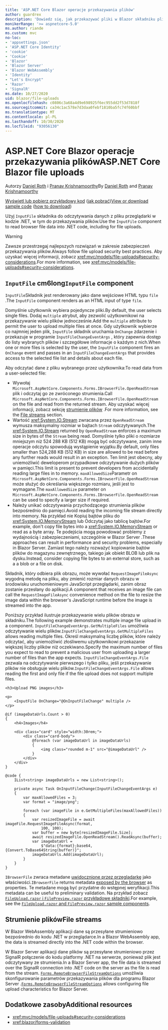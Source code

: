 ```yaml
---
title: 'ASP.NET Core Blazor operacje przekazywania plików'
author: guardrex
description: 'Dowiedz się, jak przekazywać pliki w Blazor składniku plik_wejściowy.'
monikerRange: '>= aspnetcore-5.0'
ms.author: riande
ms.custom: mvc
no-loc:
- 'appsettings.json'
- 'ASP.NET Core Identity'
- 'cookie'
- 'Cookie'
- 'Blazor'
- 'Blazor Server'
- 'Blazor WebAssembly'
- 'Identity'
- "Let's Encrypt"
- 'Razor'
- 'SignalR'
ms.date: 10/27/2020
uid: blazor/file-uploads
ms.openlocfilehash: c0806c3a68a4d9e698925f6ec955dd2f53d7818f
ms.sourcegitcommit: ca34c1ac578e7d3daa0febf1810ba5fc74f60bbf
ms.translationtype: MT
ms.contentlocale: pl-PL
ms.lasthandoff: 10/30/2020
ms.locfileid: "93056130"
---
```

# <a name="aspnet-core-no-locblazor-file-uploads"></a><span data-ttu-id="4640c-103">ASP.NET Core Blazor operacje przekazywania plików</span><span class="sxs-lookup"><span data-stu-id="4640c-103">ASP.NET Core Blazor file uploads</span></span>

<span data-ttu-id="4640c-104">Autorzy [Daniel Roth](https://github.com/danroth27) i [Pranav Krishnamoorthy](https://github.com/pranavkm)</span><span class="sxs-lookup"><span data-stu-id="4640c-104">By [Daniel Roth](https://github.com/danroth27) and [Pranav Krishnamoorthy](https://github.com/pranavkm)</span></span>

<span data-ttu-id="4640c-105">[Wyświetl lub pobierz przykładowy kod](https://github.com/dotnet/AspNetCore.Docs/tree/master/aspnetcore/blazor/file-uploads/samples/) ([jak pobrać](xref:index#how-to-download-a-sample))</span><span class="sxs-lookup"><span data-stu-id="4640c-105">[View or download sample code](https://github.com/dotnet/AspNetCore.Docs/tree/master/aspnetcore/blazor/file-uploads/samples/) ([how to download](xref:index#how-to-download-a-sample))</span></span>

<span data-ttu-id="4640c-106">Użyj `InputFile` składnika do odczytywania danych z pliku przeglądarki w kodzie .NET, w tym do przekazywania plików.</span><span class="sxs-lookup"><span data-stu-id="4640c-106">Use the `InputFile` component to read browser file data into .NET code, including for file uploads.</span></span>

> [!WARNING]
> <span data-ttu-id="4640c-107">Zawsze przestrzegaj najlepszych rozwiązań w zakresie zabezpieczeń przekazywania plików.</span><span class="sxs-lookup"><span data-stu-id="4640c-107">Always follow file upload security best practices.</span></span> <span data-ttu-id="4640c-108">Aby uzyskać więcej informacji, zobacz <xref:mvc/models/file-uploads#security-considerations>.</span><span class="sxs-lookup"><span data-stu-id="4640c-108">For more information, see <xref:mvc/models/file-uploads#security-considerations>.</span></span>

## <a name="inputfile-component"></a><span data-ttu-id="4640c-109">`InputFile` cm6long</span><span class="sxs-lookup"><span data-stu-id="4640c-109">`InputFile` component</span></span>

<span data-ttu-id="4640c-110">`InputFile`Składnik jest renderowany jako dane wejściowe HTML typu `file` .</span><span class="sxs-lookup"><span data-stu-id="4640c-110">The `InputFile` component renders as an HTML input of type `file`.</span></span>

<span data-ttu-id="4640c-111">Domyślnie użytkownik wybiera pojedyncze pliki.</span><span class="sxs-lookup"><span data-stu-id="4640c-111">By default, the user selects single files.</span></span> <span data-ttu-id="4640c-112">Dodaj `multiple` atrybut, aby zezwolić użytkownikowi na przekazywanie wielu plików jednocześnie.</span><span class="sxs-lookup"><span data-stu-id="4640c-112">Add the `multiple` attribute to permit the user to upload multiple files at once.</span></span> <span data-ttu-id="4640c-113">Gdy użytkownik wybierze co najmniej jeden plik, `InputFile` składnik uruchamia `OnChange` zdarzenie i przekazuje w programie `InputFileChangeEventArgs` , który zapewnia dostęp do listy wybranych plików i szczegółowe informacje o każdym z nich.</span><span class="sxs-lookup"><span data-stu-id="4640c-113">When one or more files is selected by the user, the `InputFile` component fires an `OnChange` event and passes in an `InputFileChangeEventArgs` that provides access to the selected file list and details about each file.</span></span>

<span data-ttu-id="4640c-114">Aby odczytać dane z pliku wybranego przez użytkownika:</span><span class="sxs-lookup"><span data-stu-id="4640c-114">To read data from a user-selected file:</span></span>

* <span data-ttu-id="4640c-115">Wywołaj `Microsoft.AspNetCore.Components.Forms.IBrowserFile.OpenReadStream` plik i odczytaj go ze zwróconego strumienia.</span><span class="sxs-lookup"><span data-stu-id="4640c-115">Call `Microsoft.AspNetCore.Components.Forms.IBrowserFile.OpenReadStream` on the file and read from the returned stream.</span></span> <span data-ttu-id="4640c-116">Aby uzyskać więcej informacji, zobacz sekcję [strumienie plików](#file-streams) .</span><span class="sxs-lookup"><span data-stu-id="4640c-116">For more information, see the [File streams](#file-streams) section.</span></span>
* <span data-ttu-id="4640c-117">Wartość <xref:System.IO.Stream> zwracana przez `OpenReadStream` wymusza maksymalny rozmiar w bajtach `Stream` odczytywanych.</span><span class="sxs-lookup"><span data-stu-id="4640c-117">The <xref:System.IO.Stream> returned by `OpenReadStream` enforces a maximum size in bytes of the `Stream` being read.</span></span> <span data-ttu-id="4640c-118">Domyślnie tylko pliki o rozmiarze mniejszym niż 524 288 KB (512 KB) mogą być odczytywane, zanim inne operacje odczytu spowodują wystąpienie wyjątku.</span><span class="sxs-lookup"><span data-stu-id="4640c-118">By default, only files smaller than 524,288 KB (512 KB) in size are allowed to be read before any further reads would result in an exception.</span></span> <span data-ttu-id="4640c-119">Ten limit jest obecny, aby uniemożliwić deweloperom przypadkowe odczytywanie dużych plików w pamięci.</span><span class="sxs-lookup"><span data-stu-id="4640c-119">This limit is present to prevent developers from accidentally reading large files in to memory.</span></span> <span data-ttu-id="4640c-120">`maxAllowedSize`Parametr on `Microsoft.AspNetCore.Components.Forms.IBrowserFile.OpenReadStream` może służyć do określania większego rozmiaru, jeśli jest to wymagane.</span><span class="sxs-lookup"><span data-stu-id="4640c-120">The `maxAllowedSize` parameter on `Microsoft.AspNetCore.Components.Forms.IBrowserFile.OpenReadStream` can be used to specify a larger size if required.</span></span>
* <span data-ttu-id="4640c-121">Należy unikać odczytywania przychodzącego strumienia plików bezpośrednio do pamięci.</span><span class="sxs-lookup"><span data-stu-id="4640c-121">Avoid reading the incoming file stream directly into memory.</span></span> <span data-ttu-id="4640c-122">Na przykład nie Kopiuj bajtów pliku do <xref:System.IO.MemoryStream> lub Odczytaj jako tablicę bajtów.</span><span class="sxs-lookup"><span data-stu-id="4640c-122">For example, don't copy file bytes into a <xref:System.IO.MemoryStream> or read as a byte array.</span></span> <span data-ttu-id="4640c-123">Te podejścia mogą powodować problemy z wydajnością i zabezpieczeniami, szczególnie w Blazor Server .</span><span class="sxs-lookup"><span data-stu-id="4640c-123">These approaches can result in performance and security problems, especially in Blazor Server.</span></span> <span data-ttu-id="4640c-124">Zamiast tego należy rozważyć kopiowanie bajtów plików do magazynu zewnętrznego, takiego jak obiekt BLOB lub plik na dysku.</span><span class="sxs-lookup"><span data-stu-id="4640c-124">Instead, consider copying file bytes to an external store, such as a a blob or a file on disk.</span></span>

<span data-ttu-id="4640c-125">Składnik, który odbiera plik obrazu, może wywołać `RequestImageFileAsync` wygodną metodę na pliku, aby zmienić rozmiar danych obrazu w środowisku uruchomieniowym JavaScript przeglądarki, zanim obraz zostanie przesłany do aplikacji.</span><span class="sxs-lookup"><span data-stu-id="4640c-125">A component that receives an image file can call the `RequestImageFileAsync` convenience method on the file to resize the image data within the browser's JavaScript runtime before the image is streamed into the app.</span></span>

<span data-ttu-id="4640c-126">Poniższy przykład ilustruje przekazywanie wielu plików obrazu w składniku.</span><span class="sxs-lookup"><span data-stu-id="4640c-126">The following example demonstrates multiple image file upload in a component.</span></span> <span data-ttu-id="4640c-127">`InputFileChangeEventArgs.GetMultipleFiles` umożliwia odczytywanie wielu plików.</span><span class="sxs-lookup"><span data-stu-id="4640c-127">`InputFileChangeEventArgs.GetMultipleFiles` allows reading multiple files.</span></span> <span data-ttu-id="4640c-128">Określ maksymalną liczbę plików, które należy odczytać, aby uniemożliwić złośliwemu użytkownikowi przekazanie większej liczby plików niż oczekiwano.</span><span class="sxs-lookup"><span data-stu-id="4640c-128">Specify the maximum number of files you expect to read to prevent a malicious user from uploading a larger number of files than the app expects.</span></span> <span data-ttu-id="4640c-129">`InputFileChangeEventArgs.File` zezwala na odczytywanie pierwszego i tylko pliku, jeśli przekazywanie plików nie obsługuje wielu plików.</span><span class="sxs-lookup"><span data-stu-id="4640c-129">`InputFileChangeEventArgs.File` allows reading the first and only file if the file upload does not support multiple files.</span></span>

```razor
<h3>Upload PNG images</h3>

<p>
    <InputFile OnChange="@OnInputFileChange" multiple />
</p>

@if (imageDataUrls.Count > 0)
{
    <h4>Images</h4>

    <div class="card" style="width:30rem;">
        <div class="card-body">
            @foreach (var imageDataUrl in imageDataUrls)
            {
                <img class="rounded m-1" src="@imageDataUrl" />
            }
        </div>
    </div>
}

@code {
    IList<string> imageDataUrls = new List<string>();

    private async Task OnInputFileChange(InputFileChangeEventArgs e)
    {
        var maxAllowedFiles = 3;
        var format = "image/png";

        foreach (var imageFile in e.GetMultipleFiles(maxAllowedFiles))
        {
            var resizedImageFile = await imageFile.RequestImageFileAsync(format, 
                100, 100);
            var buffer = new byte[resizedImageFile.Size];
            await resizedImageFile.OpenReadStream().ReadAsync(buffer);
            var imageDataUrl = 
                $"data:{format};base64,{Convert.ToBase64String(buffer)}";
            imageDataUrls.Add(imageDataUrl);
        }
    }
}
```

<span data-ttu-id="4640c-130">`IBrowserFile` zwraca metadane [uwidocznione przez przeglądarkę](https://developer.mozilla.org/docs/Web/API/File#Instance_properties) jako właściwości.</span><span class="sxs-lookup"><span data-stu-id="4640c-130">`IBrowserFile` returns metadata [exposed by the browser](https://developer.mozilla.org/docs/Web/API/File#Instance_properties) as properties.</span></span> <span data-ttu-id="4640c-131">Te metadane mogą być przydatne do wstępnej weryfikacji.</span><span class="sxs-lookup"><span data-stu-id="4640c-131">This metadata can be useful to preliminary validation.</span></span> <span data-ttu-id="4640c-132">Na przykład zobacz [ `FileUpload.razor` i `FilePreview.razor` przykładowe składniki](https://github.com/dotnet/AspNetCore.Docs/tree/master/aspnetcore/blazor/file-uploads/samples/).</span><span class="sxs-lookup"><span data-stu-id="4640c-132">For example, see the [`FileUpload.razor` and `FilePreview.razor` sample components](https://github.com/dotnet/AspNetCore.Docs/tree/master/aspnetcore/blazor/file-uploads/samples/).</span></span>

## <a name="file-streams"></a><span data-ttu-id="4640c-133">Strumienie plików</span><span class="sxs-lookup"><span data-stu-id="4640c-133">File streams</span></span>

<span data-ttu-id="4640c-134">W Blazor WebAssembly aplikacji dane są przesyłane strumieniowo bezpośrednio do kodu .NET w przeglądarce.</span><span class="sxs-lookup"><span data-stu-id="4640c-134">In a Blazor WebAssembly app, the data is streamed directly into the .NET code within the browser.</span></span>

<span data-ttu-id="4640c-135">W Blazor Server aplikacji dane plików są przesyłane strumieniowo przez SignalR połączenie do kodu platformy .NET na serwerze, ponieważ plik jest odczytywany ze strumienia.</span><span class="sxs-lookup"><span data-stu-id="4640c-135">In a Blazor Server app, the file data is streamed over the SignalR connection into .NET code on the server as the file is read from the stream.</span></span> <span data-ttu-id="4640c-136">[`Forms.RemoteBrowserFileStreamOptions`](https://github.com/dotnet/aspnetcore/blob/master/src/Components/Web/src/Forms/InputFile/RemoteBrowserFileStreamOptions.cs) umożliwia skonfigurowanie parametrów przekazywania plików dla programu Blazor Server .</span><span class="sxs-lookup"><span data-stu-id="4640c-136">[`Forms.RemoteBrowserFileStreamOptions`](https://github.com/dotnet/aspnetcore/blob/master/src/Components/Web/src/Forms/InputFile/RemoteBrowserFileStreamOptions.cs) allows configuring file upload characteristics for Blazor Server.</span></span>

## <a name="additional-resources"></a><span data-ttu-id="4640c-137">Dodatkowe zasoby</span><span class="sxs-lookup"><span data-stu-id="4640c-137">Additional resources</span></span>

* <xref:mvc/models/file-uploads#security-considerations>
* <xref:blazor/forms-validation>
